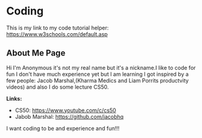 # Coding

This is my link to my code tutorial helper: https://www.w3schools.com/default.asp

## About Me Page
  
Hi I'm Anonymous it's not my real name but it's a nickname.I like to code for fun I don't have much experience yet but I am learning I got inspired by a few people: Jacob Marshal,(Kharma Medics and Liam Porrits productvity videos) and also I do some lecture CS50.

**Links:**
- CS50: https://www.youtube.com/c/cs50
- Jabob Marshal: https://github.com/jacobhq

I want coding to be and experience and fun!!!
